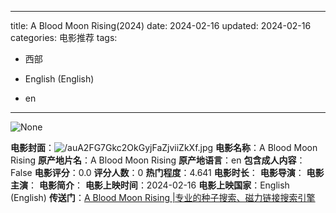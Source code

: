 
---
title: A Blood Moon Rising(2024)
date: 2024-02-16
updated: 2024-02-16
categories: 电影推荐
tags:

- 西部

- English (English)
- en
---

<img src="https://image.tmdb.org/t/p/originalNone" alt="None" title="None">

**电影封面**：<img src="https://image.tmdb.org/t/p/w200/auA2FG7Gkc2OkGyjFaZjviiZkXf.jpg" alt="/auA2FG7Gkc2OkGyjFaZjviiZkXf.jpg" title="/auA2FG7Gkc2OkGyjFaZjviiZkXf.jpg">
**电影名称**：A Blood Moon Rising
**原产地片名**：A Blood Moon Rising
**原产地语言**：en
**包含成人内容**：False
**电影评分**：0.0
**评分人数**：0
**热门程度**：4.641
**电影时长**：
**电影导演**：
**电影主演**：
**电影简介**：
**电影上映时间**：2024-02-16
**电影上映国家**：English (English)
**传送门**：[A Blood Moon Rising |专业的种子搜索、磁力链接搜索引擎](https://movie.amd794.com:2083/?search=A%20Blood%20Moon%20Rising&ordering=&mode=match_phrase&page_size=10&page=1)

